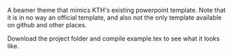 A beamer theme that mimics KTH's existing powerpoint template. 
Note that it is in no way an official template, and also not the only template
available on github and other places.

Download the project folder and compile example.tex to see what it looks like.
